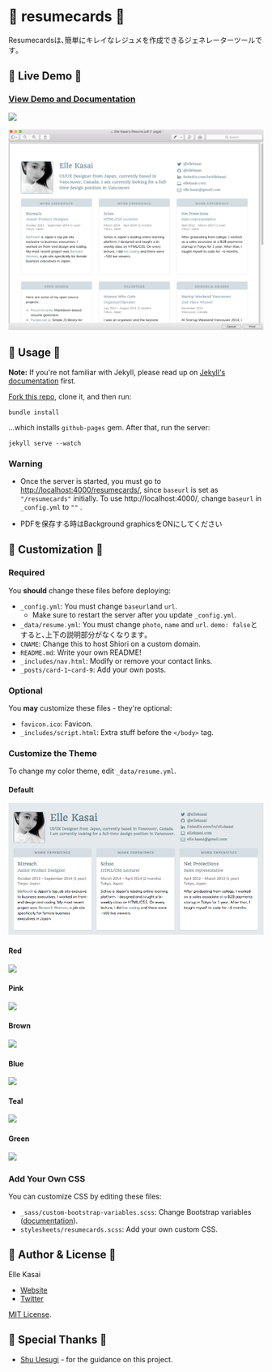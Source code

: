 # :briefcase: resumecards :briefcase:

Resumecardsは､簡単にキレイなレジュメを作成できるジェネレーターツールです｡

## :briefcase: Live Demo :briefcase:

### [View Demo and Documentation](http://ellekasai.github.io/resumecards)

![](images/sample_bluegray.png)

![](images/resume_print_preview.png)

## :briefcase: Usage :briefcase:

**Note:** If you're not familiar with Jekyll, please read up on [Jekyll's documentation](http://jekyllrb.com/) first.

[Fork this repo](http://github.com/ellekasai/resumecard/fork), clone it, and then run:

```
bundle install
```

...which installs `github-pages` gem. After that, run the server:

```
jekyll serve --watch
```
### Warning

* Once the server is started, you must go to [http://localhost:4000/resumecards/](http://localhost:4000/resumecards/), since `baseurl` is set as `"/resumecards"` initially. To use  http://localhost:4000/, change `baseurl` in `_config.yml` to `""` .

* PDFを保存する時はBackground graphicsをONにしてください

## :briefcase: Customization :briefcase:

### Required

You **should** change these files before deploying:

* `_config.yml`: You must change `baseurl`and `url`.
  * Make sure to restart the server after you update `_config.yml`.
* `_data/resume.yml`: You must change `photo`, `name` and `url`. `demo: false`とすると､上下の説明部分がなくなります｡
* `CNAME`: Change this to host Shiori on a custom domain.
* `README.md`: Write your own README!
* `_includes/nav.html`: Modify or remove your contact links.
* `_posts/card-1~card-9`: Add your own posts.

### Optional

You **may** customize these files - they're optional:

* `favicon.ico`: Favicon.
* `_includes/script.html`: Extra stuff before the `</body>` tag.

### Customize the Theme

To change my color theme, edit `_data/resume.yml`.

#### Default
![](images/sample_default.png)

#### Red
![](images/sample_red.png)

#### Pink
![](images/sample_pink.png)

#### Brown
![](images/sample_brown.png)

#### Blue
![](images/sample_blue.png)

#### Teal
![](images/sample_teal.png)

#### Green
![](images/sample_green.png)

### Add Your Own CSS

You can customize CSS by editing these files:

* `_sass/custom-bootstrap-variables.scss`: Change Bootstrap variables ([documentation](http://getbootstrap.com/customize)).
* `stylesheets/resumecards.scss`: Add your own custom CSS.

## :briefcase: Author & License :briefcase:

Elle Kasai

- [Website](http://ellekasai.com/about)
- [Twitter](http://twitter.com/ellekasai)

[MIT License](http://ellekasai.mit-license.org).

## :briefcase: Special Thanks :briefcase:

* [Shu Uesugi](http://github.com/chibicode) - for the guidance on this project.


